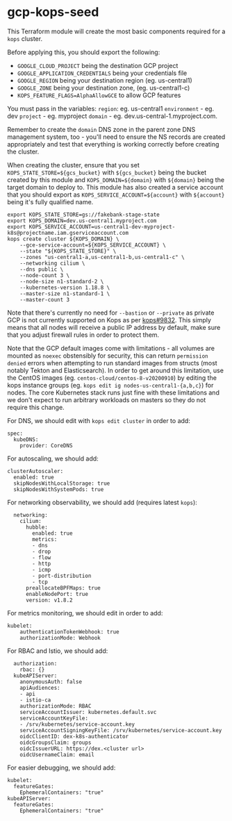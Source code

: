 # gcp-kops-seed
This Terraform module will create the most basic components required for a `kops` cluster.

Before applying this, you should export the following:
- `GOOGLE_CLOUD_PROJECT` being the destination GCP project
- `GOOGLE_APPLICATION_CREDENTIALS` being your credentials file
- `GOOGLE_REGION` being your destination region (eg. us-central1)
- `GOOGLE_ZONE` being your destination zone, (eg. us-central1-c)
- `KOPS_FEATURE_FLAGS=AlphaAllowGCE` to allow GCP features

You must pass in the variables:
`region`: eg. us-central1
`environment` - eg. dev
`project` - eg. myproject
`domain` - eg. dev.us-central-1.myproject.com.

Remember to create the `domain` DNS zone in the parent zone DNS management system, too - you'll need to ensure the NS records are created appropriately and test that everything is working correctly before creating the cluster.

When creating the cluster, ensure that you set `KOPS_STATE_STORE=${gcs_bucket}` with `${gcs_bucket}` being the bucket created by this module and `KOPS_DOMAIN=${domain}` with `${domain}` being the target domain to deploy to. This module has also created a service account that you should export as `KOPS_SERVICE_ACCOUNT=${account}` with `${account}` being it's fully qualified name.

```
export KOPS_STATE_STORE=gs://fakebank-stage-state
export KOPS_DOMAIN=dev.us-central1.myproject.com
export KOPS_SERVICE_ACCOUNT=us-central1-dev-myproject-k8s@projectname.iam.gserviceaccount.com
kops create cluster ${KOPS_DOMAIN} \
    --gce-service-account=${KOPS_SERVICE_ACCOUNT} \
    --state "${KOPS_STATE_STORE}" \
    --zones "us-central1-a,us-central1-b,us-central1-c" \
    --networking cilium \
    --dns public \
    --node-count 3 \
    --node-size n1-standard-2 \
    --kubernetes-version 1.18.8 \
    --master-size n1-standard-1 \
    --master-count 3
```
Note that there's currently no need for `--bastion` or `--private` as private GCP is not currently supported on Kops as per [kops#9832](https://github.com/kubernetes/kops/pull/9832). This simply means that all nodes will receive a public IP address by default, make sure that you adjust firewall rules in order to protect them.

Note that the GCP default images come with limitations - all volumes are mounted as `noexec` obstensibly for security, this can return `permission denied` errors when attempting to run standard images from structs (most notably Tekton and Elasticsearch). In order to get around this limitation, use the CentOS images (eg. `centos-cloud/centos-8-v20200910`) by editing the kops instance groups (eg. `kops edit ig nodes-us-central1-{a,b,c}`) for nodes. The core Kubernetes stack runs just fine with these limitations and we don't expect to run arbitrary workloads on masters so they do not require this change.

For DNS, we should edit with `kops edit cluster` in order to add:

```
spec:
  kubeDNS:
    provider: CoreDNS
```
For autoscaling, we should add:
```
clusterAutoscaler:
  enabled: true
  skipNodesWithLocalStorage: true
  skipNodesWithSystemPods: true
```
For networking observability, we should add (requires latest `kops`):
```
  networking:
    cilium:
      hubble:
        enabled: true
        metrics:
        - dns
        - drop
        - flow
        - http
        - icmp
        - port-distribution
        - tcp
      preallocateBPFMaps: true
      enableNodePort: true
      version: v1.8.2
```
For metrics monitoring, we should edit in order to add:
```
kubelet:
    authenticationTokenWebhook: true
    authorizationMode: Webhook
```
For RBAC and Istio, we should add:
```
  authorization:
    rbac: {}
  kubeAPIServer:
    anonymousAuth: false
    apiAudiences:
    - api
    - istio-ca
    authorizationMode: RBAC
    serviceAccountIssuer: kubernetes.default.svc
    serviceAccountKeyFile:
    - /srv/kubernetes/service-account.key
    serviceAccountSigningKeyFile: /srv/kubernetes/service-account.key
    oidcClientID: dex-k8s-authenticator
    oidcGroupsClaim: groups
    oidcIssuerURL: https://dex.<cluster url>
    oidcUsernameClaim: email
```
For easier debugging, we should add:
```
kubelet:
  featureGates:
    EphemeralContainers: "true"
kubeAPIServer:
  featureGates:
    EphemeralContainers: "true"
```
